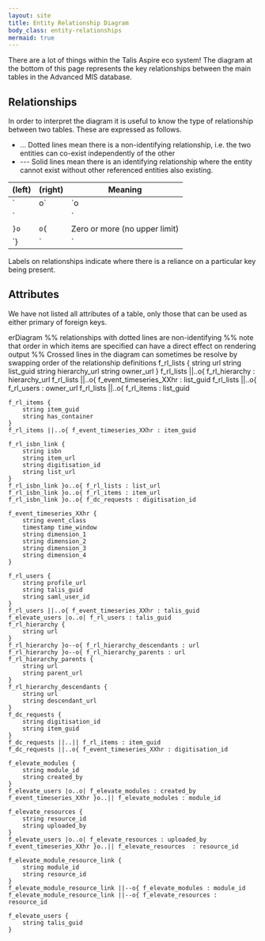 ```yaml
---
layout: site
title: Entity Relationship Diagram
body_class: entity-relationships
mermaid: true
---
```


There are a lot of things within the Talis Aspire eco system! The diagram at the bottom of this page represents the key relationships between the main tables in the Advanced MIS database.

## Relationships

In order to interpret the diagram it is useful to know the type of relationship between two tables. These are expressed as follows.

* ... Dotted lines mean there is a non-identifying relationship, i.e. the two entities can co-exist independently of the other
* --- Solid lines mean there is an identifying relationship where the entity cannot exist without other referenced entities also existing.

| (left) | (right) | Meaning |
| - | - | - |
| `|o` | `o|` | Zero or one |
| `||` | `||` | Exactly one |
| `}o` | `o{` | Zero or more (no upper limit)
| `}|` | `|{` | One or more (no upper limit)

Labels on relationships indicate where there is a reliance on a particular key being present.

## Attributes

We have not listed all attributes of a table, only those that can be used as either primary of foreign keys.

<div class="mermaid">
erDiagram
    %% relationships with dotted lines are non-identifying
    %% note that order in which items are specified can have a direct effect on rendering output
    %% Crossed lines in the diagram can sometimes be resolve by swapping order of the relationship definitions
    f_rl_lists {
        string url
        string list_guid
        string hierarchy_url
        string owner_url
    }
    f_rl_lists ||..o{ f_rl_hierarchy : hierarchy_url
    f_rl_lists ||..o{ f_event_timeseries_XXhr : list_guid
    f_rl_lists ||..o{ f_rl_users : owner_url
    f_rl_lists ||..o{ f_rl_items : list_guid

    f_rl_items {
        string item_guid
        string has_container
    }
    f_rl_items ||..o{ f_event_timeseries_XXhr : item_guid

    f_rl_isbn_link {
        string isbn
        string item_url
        string digitisation_id
        string list_url
    }
    f_rl_isbn_link }o..o{ f_rl_lists : list_url
    f_rl_isbn_link }o..o{ f_rl_items : item_url
    f_rl_isbn_link }o..o{ f_dc_requests : digitisation_id

    f_event_timeseries_XXhr {
        string event_class
        timestamp time_window
        string dimension_1
        string dimension_2
        string dimension_3
        string dimension_4
    }

    f_rl_users {
        string profile_url
        string talis_guid
        string saml_user_id
    }
    f_rl_users ||..o{ f_event_timeseries_XXhr : talis_guid
    f_elevate_users |o..o| f_rl_users : talis_guid
    f_rl_hierarchy {
        string url
    }
    f_rl_hierarchy }o--o{ f_rl_hierarchy_descendants : url
    f_rl_hierarchy }o--o{ f_rl_hierarchy_parents : url
    f_rl_hierarchy_parents {
        string url
        string parent_url
    }
    f_rl_hierarchy_descendants {
        string url
        string descendant_url
    }
    f_dc_requests {
        string digitisation_id
        string item_guid
    }
    f_dc_requests ||..|| f_rl_items : item_guid
    f_dc_requests ||..o{ f_event_timeseries_XXhr : digitisation_id

    f_elevate_modules {
        string module_id
        string created_by
    }
    f_elevate_users |o..o| f_elevate_modules : created_by
    f_event_timeseries_XXhr }o..|| f_elevate_modules : module_id
    
    f_elevate_resources {
        string resource_id
        string uploaded_by
    }
    f_elevate_users |o..o| f_elevate_resources : uploaded_by
    f_event_timeseries_XXhr }o..|| f_elevate_resources  : resource_id
    
    f_elevate_module_resource_link {
        string module_id
        string resource_id
    }
    f_elevate_module_resource_link ||--o{ f_elevate_modules : module_id
    f_elevate_module_resource_link ||--o{ f_elevate_resources : resource_id

    f_elevate_users {
        string talis_guid
    }
</div>
